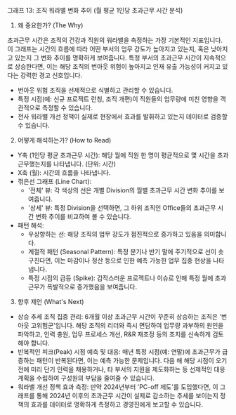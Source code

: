그래프 13: 조직 워라밸 변화 추이 (월 평균 1인당 초과근무 시간 분석)

1. 왜 중요한가? (The Why)

초과근무 시간은 조직의 건강과 직원의 워라밸을 측정하는 가장 기본적인 지표입니다. 이 그래프는 시간의 흐름에 따라 어떤 부서의 업무 강도가 높아지고 있는지, 혹은 낮아지고 있는지 그 변화 추이를 명확하게 보여줍니다. 특정 부서의 초과근무 시간이 지속적으로 상승한다면, 이는 해당 조직의 번아웃 위험이 높아지고 인재 유출 가능성이 커지고 있다는 강력한 경고 신호입니다.

- 번아웃 위험 조직을 선제적으로 식별하고 관리할 수 있습니다.
- 특정 시점(예: 신규 프로젝트 런칭, 조직 개편)이 직원들의 업무량에 미친 영향을 객관적으로 측정할 수 있습니다.
- 전사 워라밸 개선 정책이 실제로 현장에서 효과를 발휘하고 있는지 데이터로 검증할 수 있습니다.

2. 어떻게 해석하는가? (How to Read)

- Y축 (1인당 평균 초과근무 시간): 해당 월에 직원 한 명이 평균적으로 몇 시간을 초과근무했는지를 나타냅니다. (단위: 시간)
- X축 (월): 시간의 흐름을 나타냅니다.
- 꺾은선 그래프 (Line Chart):
    - '전체' 뷰: 각 색상의 선은 개별 Division의 월별 초과근무 시간 변화 추이를 보여줍니다.
    - '상세' 뷰: 특정 Division을 선택하면, 그 하위 조직인 Office들의 초과근무 시간 변화 추이를 비교하여 볼 수 있습니다.
- 패턴 해석:
    - 우상향하는 선: 해당 조직의 업무 강도가 점진적으로 증가하고 있음을 의미합니다.
    - 계절적 패턴 (Seasonal Pattern): 특정 분기나 반기 말에 주기적으로 선이 솟구친다면, 이는 마감이나 정산 등으로 인한 예측 가능한 업무 집중 현상을 나타냅니다.
    - 특정 시점의 급등 (Spike): 갑작스러운 프로젝트나 이슈로 인해 특정 월에 초과근무가 폭발적으로 증가했음을 보여줍니다.

3. 향후 제언 (What's Next)

- 상승 추세 조직 집중 관리: 6개월 이상 초과근무 시간이 꾸준히 상승하는 조직은 '번아웃 고위험군'입니다. 해당 조직의 리더와 즉시 면담하여 업무량 과부하의 원인을 파악하고, 인력 충원, 업무 프로세스 개선, R&R 재조정 등의 조치를 신속하게 검토해야 합니다.
- 반복적인 피크(Peak) 시점 예측 및 대응: 매년 특정 시점(예: 연말)에 초과근무가 급증하는 패턴이 반복된다면, 이는 예측 가능한 문제입니다. 다음 해 해당 시점이 오기 전에 미리 단기 인력을 채용하거나, 타 부서의 지원을 제도화하는 등 선제적인 대응 계획을 수립하여 구성원의 부담을 줄여줄 수 있습니다.
- 워라밸 개선 정책 효과 측정: 만약 2024년부터 'PC-off 제도'를 도입했다면, 이 그래프를 통해 2024년 이후의 초과근무 시간이 실제로 감소하는 추세를 보이는지 정책의 효과를 데이터로 명확하게 측정하고 경영진에게 보고할 수 있습니다.